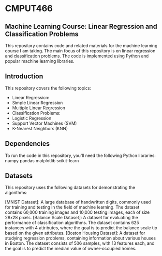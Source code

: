 # CMPUT466
## Machine Learning Course: Linear Regression and Classification Problems

This repository contains code and related materials for the machine learning course I am taking. The main focus of this repository is on linear regression and classification problems. The code is implemented using Python and popular machine learning libraries.

## Introduction

This repository covers the following topics:
- Linear Regression:
- Simple Linear Regression
- Multiple Linear Regression
- Classification Problems:
- Logistic Regression
- Support Vector Machines (SVM)
- K-Nearest Neighbors (KNN)

## Dependencies
To run the code in this repository, you'll need the following Python libraries:
numpy
pandas
matplotlib
scikit-learn

## Datasets

This repository uses the following datasets for demonstrating the algorithms:

[MNIST Dataset]: A large database of handwritten digits, commonly used for training and testing in the field of machine learning. The dataset contains 60,000 training images and 10,000 testing images, each of size 28x28 pixels.
[Balance Scale Dataset]: A dataset for evaluating the performance of classification algorithms. The dataset contains 625 instances with 4 attributes, where the goal is to predict the balance scale tip based on the given attributes.
[Boston Housing Dataset]: A dataset for studying regression problems, containing information about various houses in Boston. The dataset consists of 506 samples, with 13 features each, and the goal is to predict the median value of owner-occupied homes.

